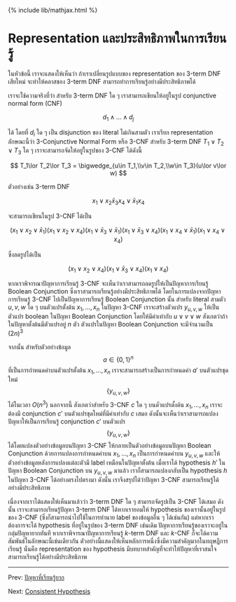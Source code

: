 {% include lib/mathjax.html %}
# Representation และประสิทธิภาพในการเรียนรู้
ในหัวข้อนี้ เราจะแสดงให้เห็นว่า ถ้าเราเปลี่ยนรูปแบบของ representation ของ 3-term DNF
เสียใหม่ จะทำให้คลาสของ 3-term DNF สามารถทำการเรียนรู้อย่างมีประสิทธิภาพได้

เราจะใช้ความจริงที่ว่า สำหรับ 3-term DNF ใด ๆ เราสามารถเขียนให้อยู่ในรูป conjunctive normal form (CNF)

$$
d_1\land\dots\land d_j
$$

ได้ โดยที่ $d_i$ ใด ๆ เป็น disjunction ของ literal ไม่เกินสามตัว เราเรียก representation
ลักษณะนี้ว่า 3-Conjunctive Normal Form หรือ 3-CNF
สำหรับ 3-term DNF $T_1\lor T_2\lor T_3$ ใด ๆ เราจะสามารถจัดให้อยู่ในรูปของ 3-CNF ได้ดังนี้

$$
T_1\lor T_2\lor T_3 = \bigwedge_{u\in T_1,\\v\in T_2,\\w\in T_3}(u\lor v\lor w)
$$

ตัวอย่างเช่น 3-term DNF

$$
x_1\lor x_2 \bar{x}_3 x_4\lor \bar{x}_1 x_4
$$

จะสามารถเขียนในรูป 3-CNF ได้เป็น

$$
(x_1\lor x_2\lor \bar{x}_1) (x_1\lor x_2\lor x_4)
(x_1\lor \bar{x}_3\lor\bar{x}_1) (x_1\lor \bar{x}_3\lor x_4)
(x_1\lor x_4\lor \bar{x}_1) (x_1\lor x_4\lor x_4)
$$

ซึ่งลดรูปได้เป็น

$$
(x_1\lor x_2\lor x_4) (x_1\lor \bar{x}_3\lor x_4) (x_1\lor x_4)
$$

หากเราพิจารณาปัญหาการเรียนรู้ 3-CNF จะเห็นว่าเราสามารถลดรูปให้เป็นปัญหาการเรียนรู้ Boolean Conjunction
ซึ่งเราสามารถเรียนรู้อย่างมีประสิทธิภาพได้ โดยในการแปลงจากปัญหาการเรียนรู้ 3-CNF ไปเป็นปัญหาการเรียนรู้
Boolean Conjunction นั้น สำหรับ literal สามตัว $u,v,w$ ใด ๆ บนตัวแปรตั้งต้น $x_1,\dots,x_n$ ในปัญหา 3-CNF
เราจะสร้างตัวแปร $y_{u,v,w}$ ให้เป็นตัวแปร boolean ในปัญหา Boolean Conjunction
โดยให้มีค่าเท่ากับ $u\lor v\lor w$ สังเกตว่าถ้าในปัญหาตั้งต้นมีตัวแปรอยู่ $n$ ตัว ตัวแปรในปัญหา Boolean Conjunction
จะมีจำนวนเป็น $(2n)^3$

จากนั้น สำหรับตัวอย่างข้อมูล $$a\in\{0,1\}^n$$ ที่เป็นการกำหนดค่าบนตัวแปรตั้งต้น $x_1,\dots,x_n$
เราจะสามารถสร้างเป็นการกำหนดค่า $a'$ บนตัวแปรชุดใหม่ $$\{y_{u,v,w}\}$$ ได้ในเวลา $O(n^3)$
นอกจากนี้ สังเกตว่าสำหรับ 3-CNF $c$ ใด ๆ บนตัวแปรตั้งต้น $x_1,\dots,x_n$
เราจะต้องมี conjunction $c'$ บนตัวแปรชุดใหม่ที่มีค่าเท่ากับ $c$ เสมอ ดังนั้นจะเห็นว่าเราสามารถแปลงปัญหาให้เป็นการเรียนรู้
conjunction $c'$ บนตัวแปร $$\{y_{u,v,w}\}$$ ได้โดยแปลงตัวอย่างข้อมูลบนปัญหา 3-CNF
ให้กลายเป็นตัวอย่างข้อมูลบนปัญหา Boolean Conjunction ด้วยการแปลงการกำหนดค่าบน $x_1,\dots, x_n$ เป็นการกำหนดค่าบน
$y_{u,v,w}$ และให้ตัวอย่างข้อมูลหลังการแปลงแต่ละตัวมี label เหมือนในปัญหาตั้งต้น
เมื่อเราได้ hypothesis $h'$ ในปัญหา Boolean Conjunction บน $y_{u,v,w}$ มาแล้ว
เราก็สามารถแปลงกลับเป็น hypothesis $h$ ในปัญหา 3-CNF ได้อย่างตรงไปตรงมา
ดังนั้น เราจึงสรุปได้ว่าปัญหา 3-CNF สามารถเรียนรู้ได้อย่างมีประสิทธิภาพ

เนื่องจากเราได้แสดงให้เห็นมาแล้วว่า 3-term DNF ใด ๆ สามารถจัดรูปเป็น 3-CNF ได้เสมอ ดังนั้น
เราจะสามารถเรียนรู้ปัญหา 3-term DNF ได้หากเรายอมให้ hypothesis ของเรานั้นอยู่ในรูปของ 3-CNF
(ซึ่งก็สามารถนำไปใช้ในการทำนาย label ของข้อมูลอื่น ๆ ได้เช่นกัน)
แต่หากเราต้องการจะได้ hypothesis ที่อยู่ในรูปของ 3-term DNF เช่นเดิม ปัญหาการเรียนรู้ของเราจะอยู่ในกลุ่มปัญหายากทันที
หากเราพิจารณาปัญหาการเรียนรู้ $k$-term DNF และ $k$-CNF ก็จะได้ความสัมพันธ์ในลักษณะนี้เช่นเดียวกัน
ตัวอย่างนี้แสดงให้เห็นหลักการหนึ่งซึ่งมีความสำคัญมากในทฤษฎีการเรียนรู้ นั่นคือ representation ของ hypothesis
มีบทบาทสำคัญที่จะทำให้ปัญหาที่เราสนใจสามารถเรียนรู้ได้อย่างมีประสิทธิภาพ

----
Prev: [ปัญหาที่เรียนรู้ยาก](https://vacharapat.github.io/Computational-Learning-Theory/docs/pac4)

Next: [Consistent Hypothesis](https://vacharapat.github.io/Computational-Learning-Theory/docs/finite1)
